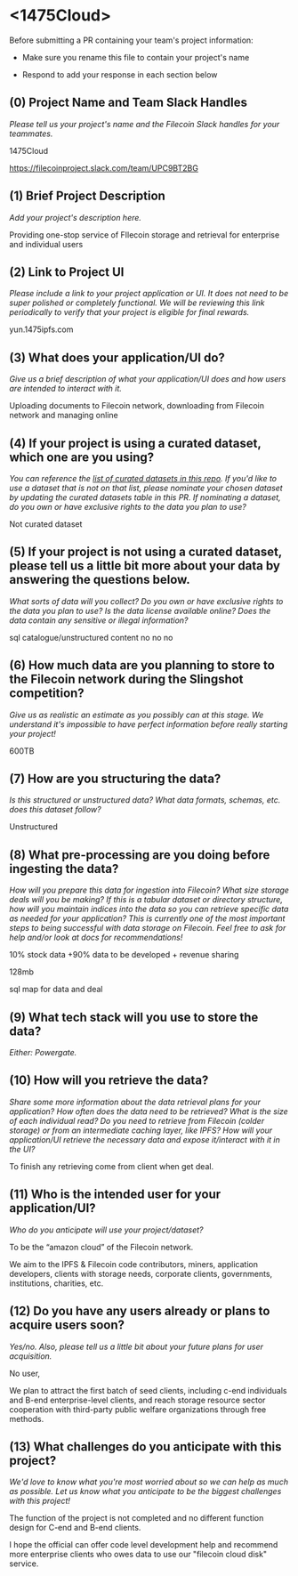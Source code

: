 # <1475Cloud>


Before submitting a PR containing your team's project information:

- Make sure you rename this file to contain your project's name

- Respond to add your response in each section below


## (0) Project Name and Team Slack Handles

*Please tell us your project's name and the Filecoin Slack handles for your teammates.*

1475Cloud

https://filecoinproject.slack.com/team/UPC9BT2BG


## (1) Brief Project Description

*Add your project's description here.*

Providing one-stop service of FIlecoin storage and retrieval for enterprise and individual users


## (2) Link to Project UI

*Please include a link to your project application or UI. It does not need to be super polished or completely functional. We will be reviewing this link periodically to verify that your project is eligible for final rewards.*

yun.1475ipfs.com


## (3) What does your application/UI do?

*Give us a brief description of what your application/UI does and how users are intended to interact with it.*

Uploading documents to Filecoin network, downloading from Filecoin network and managing online


## (4) If your project is using a curated dataset, which one are you using?

*You can reference the [list of curated datasets in this repo](https://github.com/filecoin-project/slingshot/blob/master/datasets.md). If you'd like to use a dataset that is not on that list, please nominate your chosen dataset by updating the curated datasets table in this PR. If nominating a dataset, do you own or have exclusive rights to the data you plan to use?*

Not curated dataset 


## (5) If your project is not using a curated dataset, please tell us a little bit more about your data by answering the questions below.

*What sorts of data will you collect? Do you own or have exclusive rights to the data you plan to use? Is the data license available online? Does the data contain any sensitive or illegal information?*

sql catalogue/unstructured content
no
no
no


## (6) How much data are you planning to store to the Filecoin network during the Slingshot competition?

*Give us as realistic an estimate as you possibly can at this stage. We understand it's impossible to have perfect information before really starting your project!*

600TB


## (7) How are you structuring the data?

*Is this structured or unstructured data? What data formats, schemas, etc. does this dataset follow?*

Unstructured


## (8) What pre-processing are you doing before ingesting the data?

*How will you prepare this data for ingestion into Filecoin? What size storage deals will you be making? If this is a tabular dataset or directory structure, how will you maintain indices into the data so you can retrieve specific data as needed for your application? This is currently one of the most important steps to being successful with data storage on Filecoin. Feel free to ask for help and/or look at docs for recommendations!*

10% stock data +90% data to be developed + revenue sharing

128mb

sql map for data and deal


## (9)  What tech stack will you use to store the data?

*Either: Powergate.*


## (10) How will you retrieve the data?

*Share some more information about the data retrieval plans for your application? How often does the data need to be retrieved? What is the size of each individual read? Do you need to retrieve from Filecoin (colder storage) or from an intermediate caching layer, like IPFS? How will your application/UI retrieve the necessary data and expose it/interact with it in the UI?*

To finish any retrieving come from client when get deal.


## (11) Who is the intended user for your application/UI?

*Who do you anticipate will use your project/dataset?*

To be the “amazon cloud” of the Filecoin network.

We aim to the IPFS & Filecoin code contributors, miners, application developers, clients with storage needs, corporate clients, governments, institutions, charities, etc.


## (12) Do you have any users already or plans to acquire users soon?

*Yes/no. Also, please tell us a little bit about your future plans for user acquisition.*

No user,

We plan to attract the first batch of seed clients, including c-end individuals and B-end enterprise-level clients, and reach storage resource sector cooperation with third-party public welfare organizations through free methods.


## (13) What challenges do you anticipate with this project?

*We'd love to know what you're most worried about so we can help as much as possible. Let us know what you anticipate to be the biggest challenges with this project!*

The function of the project is not completed and no different function design for C-end and B-end clients.

I hope the official can offer code level development help and recommend more enterprise clients who owes data to use our "filecoin cloud disk" service.
